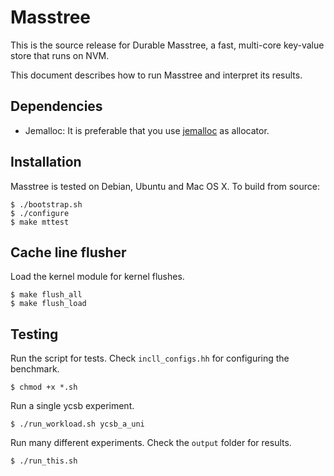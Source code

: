 # Masstree #

This is the source release for Durable Masstree, a fast, multi-core key-value
store that runs on NVM. 

This document describes how to run Masstree and interpret its
results.

## Dependencies ##
* Jemalloc: It is preferable that you use [jemalloc](https://samiux.blogspot.com/2017/02/howto-optimize-ubuntu-1604-lts-and-kali.html) as allocator.



## Installation ##

Masstree is tested on Debian, Ubuntu and Mac OS X. To build from
source:

    $ ./bootstrap.sh
    $ ./configure
    $ make mttest
    
## Cache line flusher ##

Load the kernel module for kernel flushes.

    $ make flush_all
    $ make flush_load
    

## Testing ##
Run the script for tests. Check `incll_configs.hh` for configuring the benchmark.


	$ chmod +x *.sh

Run a single ycsb experiment.

	$ ./run_workload.sh ycsb_a_uni

Run many different experiments. Check the `output` folder for results.

	$ ./run_this.sh